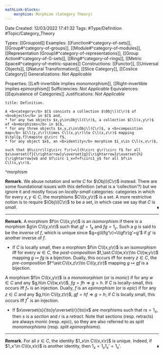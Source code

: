 ```yaml
---
mathLink-blocks:
    morphism: Morphism (Category Theory)
---
```


<div class="topSpace"></div>

Date Created: 12/03/2022 17:41:32
Tags: #Type/Definition #Topic/Category_Theory

Types: [[Groupoid]]
Examples: [[Function#^category-of-sets]], [[Group#^category-of-groups]], [[Module#^category-of-modules]], [[Representation (Group)#^category-of-representations]], [[Group Action#^category-of-G-sets]], [[Ring#^category-of-rings]], [[Metric Space#^category-of-metric-spaces]]
Constructions: [[Functor]], [[Universal Objects]], [[Natural Transformation]], [[Slice Category]], [[Coslice Category]]
Generalizations: <i>Not Applicable</i>

Properties: [[Left-invertible implies monomorphism]], [[Right-invertible implies epimorphism]]
Sufficiencies: <i>Not Applicable</i>
Equivalences: [[Equivalence of Categories]]
Justifications: <i>Not Applicable</i>

``` ad-Definition
title: Definition.

A <b>category</b> $C$ consists a collection $\Obj\l(C\r)$ of <b>objects</b> in $C$ and, 
* for any two objects $x,y\in\Obj\l(C\r)$, a collection $C\l(x,y\r)$ of <b>morphisms</b> in $C$,
* for any three objects $x,y,z\in\Obj\l(C\r)$, a <b>composition map</b> $C\l(y,z\r)\times C\l(x,y\r)\to C\l(x,z\r)$ mapping $\tpl{g,f}\mapsto g\circ f$,
* for any object $x$, an <b>identity</b> morphism $1_x\in C\l(x,x\r)$,

such that $h\circ\l(g\circ f\r)=\l(h\circ g\r)\circ f$ for all $x\overset{f}{\rightarrow}y\overset{g}{\rightarrow}z\overset{h}{\rightarrow}w$ and $f\circ 1_x=f=f\circ1_y$ for all $f\in C\l(x,y\r)$.

```
^morphism

<b>Remark.</b> We abuse notation and write $C$ for $\Obj\l(C\r)$ instead. There are some foundational issues with this definition (what is a ‘collection’?) but we ignore it and mostly focus on <i>locally-small</i> categories: categories in which for every $x,y\in C$, the morphisms $C\l(x,y\r)$ is a set. A more restrictive notion is to require $\Obj\l(C\r)$ to be a set, in which case we say that $C$ is <i>small</i>.<span style="float:right;">$\blacklozenge$</span>

---

<b>Remark.</b> A morphism $f\in C\l(x,y\r)$ is an <i>isomorphism</i> if there is a morphism $g\in C\l(y,x\r)$ such that $gf=1_x$ and $fg=1_y$. Such a $g$ is said to be the <i>inverse</i> of $f$, which is unique since $g=g\l(fg'\r)=\l(gf\r)g'=g'$ if $g'$ is another inverse of $f$.
* If $C$ is locally small, then a morphism $f\in C\l(x,y\r)$ is an isomorphism iff for every $w\in C$, the <i>post-composition</i> $f_\ast:C\l(w,x\r)\to C\l(w,y\r)$ mapping $g\mapsto fg$ is a bijection. Dually, this occurs iff for every $z\in C$, the <i>pre-composition</i> $f^\ast:C\l(x,z\r)\to C\l(y,z\r)$ mapping $g\mapsto gf$ is a bijection.

A morphism $f\in C\l(x,y\r)$ is a <i>monomorphism</i> (or is <i>monic</i>) if for any $w\in C$ and any $g,h\in C\l(w,x\r)$, $fg=fh\Rightarrow g=h$. If $C$ is locally-small, this occurs iff $f_\ast$ is an injection. Dually, $f$ is an <i>epimorphism</i> (or is <i>epic</i>) if for any $z\in C$ and any $g,h\in C\l(y,z\r)$, $gf=hf\Rightarrow g=h$; if $C$ is locally small, this occurs iff $f^\ast$ is an injection.
* If $x\overset{s}{\to}y\overset{r}{\to}x$ are morphisms such that $rs=1_x$, then $s$ is a <i>section</i> and $r$ is a <i>retract</i>. Note that sections (resp. retracts) are always monic (resp. epic), so they are also referred to as <i>split monomorphisms</i> (resp. <i>split epimorphisms</i>).

---

<b>Remark.</b> For all $x\in C$, the identity $1_x\in C\l(x,x\r)$ is unique. Indeed, if $1_x'\in C\l(x,x\r)$ is another identity, then $1_x=1_x1_x'=1_x'$.<span style="float:right;">$\blacklozenge$</span>
